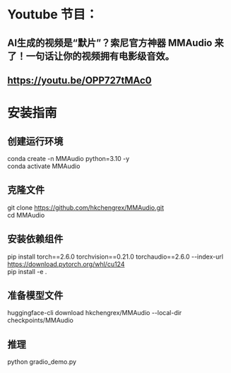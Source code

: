 # Youtube 节目：
## AI生成的视频是“默片”？索尼官方神器 MMAudio 来了！一句话让你的视频拥有电影级音效。
## https://youtu.be/OPP727tMAc0

# 安装指南
## 创建运行环境
conda create -n MMAudio python=3.10 -y  
conda activate MMAudio  

## 克隆文件
git clone https://github.com/hkchengrex/MMAudio.git  
cd MMAudio  

## 安装依赖组件
pip install torch==2.6.0 torchvision==0.21.0 torchaudio==2.6.0 --index-url https://download.pytorch.org/whl/cu124  
pip install -e .  

## 准备模型文件
huggingface-cli download hkchengrex/MMAudio --local-dir checkpoints/MMAudio  

## 推理
python gradio_demo.py  





  












 
















